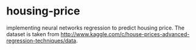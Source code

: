 # housing-price
implementing neural networks regression to predict housing price. The dataset is taken from http://www.kaggle.com/c/house-prices-advanced-regression-techniques/data.
